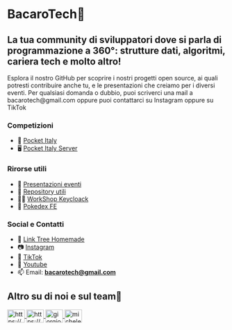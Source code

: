 # BacaroTech🍷
## La tua community di sviluppatori dove si parla di programmazione a 360°: strutture dati, algoritmi, cariera tech e molto altro!
<p>Esplora il nostro GitHub per scoprire i nostri progetti open source, ai quali potresti contribuire anche tu, e le presentazioni che creiamo per i diversi eventi. Per qualsiasi domanda o dubbio, puoi scriverci una mail a bacarotech@gmail.com oppure puoi contattarci su Instagram oppure su TikTok</p>

### Competizioni
- 🤌 [Pocket Italy](https://github.com/BacaroTech/PocketItaly) 
- 🖥️ [Pocket Italy Server](https://github.com/BacaroTech/PocketItaly-Server)

### Rirorse utili
- 🍾 [Presentazioni eventi](https://github.com/BacaroTech/Presentazioni-Eventi)
- 🥳 [Repository utili](https://github.com/BacaroTech/RepositoryUtili)
- 🧑‍🏭 [WorkShop Keycloack](https://github.com/jollymick90/keycloak-workshop)
- 🐶 [Pokedex FE](https://github.com/BacaroTech/pokedex-frontend)

### Social e Contatti
- 🌳 [Link Tree Homemade](https://bacarotech.github.io/)
- 📷 [Instagram](https://www.instagram.com/bacarotechofficial/)
- 🎵 [TikTok](https://www.tiktok.com/@bacarotech)
- 🎥 [Youtube](https://www.youtube.com/@Bacarotech)
- 📫 Email: **bacarotech@gmail.com**

## Altro su di noi e sul team🍷
<p align="left">
  <a href="https://bacarotech.github.io/" target="blank" alt="Blog Bacarotech">
    <img align="center" src="https://raw.githubusercontent.com/rahuldkjain/github-profile-readme-generator/master/src/images/icons/Social/devto.svg" alt="https://bacarotech.github.io/" height="30" width="40" />
  </a>
  <a href="www.instagram.com/bacarotech23/" target="blank" alt="Instagram Bacarotech">
    <img align="center" src="https://raw.githubusercontent.com/rahuldkjain/github-profile-readme-generator/master/src/images/icons/Social/instagram.svg"     alt="https://www.instagram.com/bacarotechofficial/" height="30" width="40" />
  </a>
  <a href="https://www.linkedin.com/in/giorgiobasile00/" target="blank" alt="Giorgio Basile">
    <img align="center" src="https://raw.githubusercontent.com/rahuldkjain/github-profile-readme-generator/master/src/images/icons/Social/linked-in-alt.svg" alt="giorgio-basile-382430170" height="30" width="40" />
  </a>
  <a href="https://linkedin.com/in/michele-scarpa-90-arco" target="blank" alt="Michele Scarpa">
    <img align="center" src="https://raw.githubusercontent.com/rahuldkjain/github-profile-readme-generator/master/src/images/icons/Social/linked-in-alt.svg" alt="michele-scarpa-90-arco" height="30" width="40" />
  </a>
</p>
